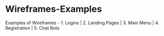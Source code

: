# Wireframes-Examples
Examples of Wireframes - 1. Logins | 2. Landing Pages | 3. Main Menu | 4. Registration | 5. Chat Bots  
